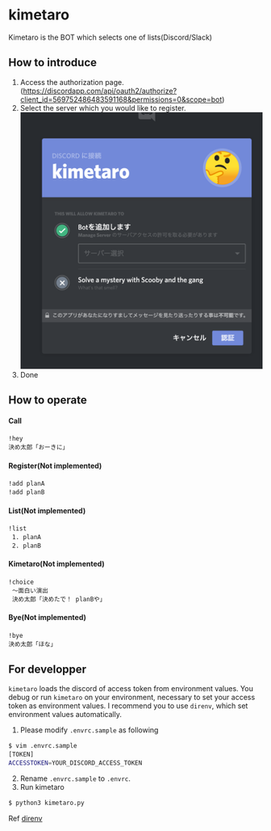 # kimetaro

Kimetaro is the BOT which selects one of lists(Discord/Slack)

## How to introduce

1. Access the authorization page.(https://discordapp.com/api/oauth2/authorize?client_id=569752486483591168&permissions=0&scope=bot)
2. Select the server which you would like to register.
   ![OAuth](./img/OAuth.png)
3. Done

## How to operate

#### Call

```bash
!hey
決め太郎「おーきに」
```

#### Register(Not implemented)

```bash
!add planA
!add planB
```

#### List(Not implemented)

```bash
!list
 1. planA
 2. planB
```

#### Kimetaro(Not implemented)

```bash
!choice
 ～面白い演出
 決め太郎「決めたで！ planBや」
```

#### Bye(Not implemented)

```bash
!bye
決め太郎「ほな」
```

## For developper
`kimetaro` loads the discord of access token from environment values.
You debug or run `kimetaro` on your environment, necessary to set your access token as environment values.
I recommend you to use `direnv`, which set environment values automatically.

1. Please modify `.envrc.sample` as following
```bash
$ vim .envrc.sample
[TOKEN]
ACCESSTOKEN=YOUR_DISCORD_ACCESS_TOKEN
```
2. Rename `.envrc.sample` to `.envrc`.
3. Run kimetaro
```bash
$ python3 kimetaro.py
```

Ref [direnv](https://github.com/direnv/direnv)

